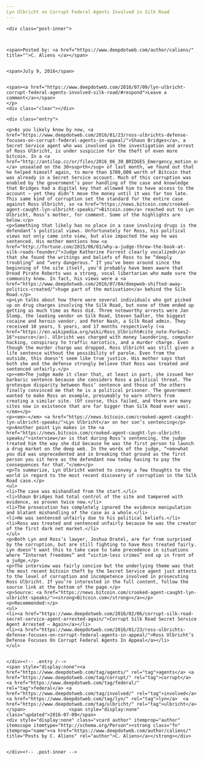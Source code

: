 ```yaml
---
Lyn Ulbricht on Corrupt Federal Agents Involved in Silk Road
---
```

<article class="post-listing post-14771 post type-post status-publish format-standard has-post-thumbnail hentry  tag-agents tag-corrupt tag-federal tag-involved tag-lyn tag-ulbricht">
    
    <div class="post-inner">
    
    
        
    <span>Posted by: <a href="https://www.deepdotweb.com/author/caliens/" title="">C. Aliens </a></span>
    
    
    <span>July 9, 2016</span>
    
    
    <span><a href="https://www.deepdotweb.com/2016/07/09/lyn-ulbricht-corrupt-federal-agents-involved-silk-road/#respond">Leave a comment</a></span>
    </p>
    <div class="clear"></div>
    
    <div class="entry">
    
    <p>As you likely know by now, <a href="https://www.deepdotweb.com/2016/01/23/ross-ulbrichts-defense-focuses-on-corrupt-federal-agents-in-appeal/">Shaun Bridges</a>, a Secret Service agent who was involved in the investigation and arrest of Ross Ulbricht, is under suspicion for the theft of even more bitcoin. In a <a href="http://antilop.cc/sr/files/2016_06_30_BRIDGES_Emergency_motion_exhibit_A.pdf">document,</a> unsealed on the 30<sup>th</sup> of last month, we found out that he helped himself again, to more than $700,000 worth of Bitcoin that was already in a Secret Service account. Much of this corruption was enabled by the government’s poor handling of the case and knowledge that Bridges had a digital key that allowed him to have access to the account – yet they didn’t move the money until it was far too late. This same kind of corruption set the standard for the entire case against Ross Ulbricht, so <a href="https://news.bitcoin.com/crooked-agent-caught-lyn-ulbricht-speaks/">Bitcoin.com</a> reached out to Lyn Ulbricht, Ross’s mother, for comment. Some of the highlights are below.</p>
    <p>Something that likely has no place in a case involving drugs is the defendant’s political views. Unfortunately for Ross, his political views not only came into view, but also impacted the way he was sentenced. His mother mentions how <a href="http://fortune.com/2015/06/01/why-a-judge-threw-the-book-at-silk-roads-founder/">Judge Katherine Forrest clearly vocalized</a> that she found the writings and beliefs of Ross to be “deeply troubling” and “very dangerous.” If you’ve been around since the beginning of the site itself, you’d probably have been aware that Dread Pirate Roberts was a strong, vocal libertarian who made sure the community knew. In fact, his views were a <a href="https://www.deepdotweb.com/2016/07/04/deepweb-shifted-away-politics-created/">huge part of the motivation</a> behind the Silk Road.</p>
    <p>Lyn talks about how there were several individuals who got picked up on drug charges involving the Silk Road, but none of them ended up getting as much time as Ross did. Three noteworthy arrests were Jan Slomp, the leading vendor on Silk Road, Steven Sadler, the biggest cocaine and heroin vendor, and Peter Nash, a Silk Road admin. They received 10 years, 5 years, and 17 months respectively (<a href="https://en.wikipedia.org/wiki/Ross_Ulbricht#cite_note-Forbes2-16">source</a>). Ulbricht was charged with money laundering, computer hacking, conspiracy to traffic narcotics, and a murder charge. Even though the murder charge was dropped, Ross Ulbricht was still given a life sentence without the possibility of parole. Even from the outside, this doesn’t seem like true justice. His mother says that both she and the defense strongly believe that Ross was treated and sentenced unfairly.</p>
    <p><em>The judge made it clear that, at least in part, she issued her barbaric sentence because she considers Ross a political threat. The grotesque disparity between Ross’ sentence and those of the others finally convinced me that he is a political prisoner. The government wanted to make Ross an example, presumably to warn others from creating a similar site. (Of course, this failed, and there are many sites now in existence that are far bigger than Silk Road ever was).</em></p>
    <p><em>–</em> <a href="https://news.bitcoin.com/crooked-agent-caught-lyn-ulbricht-speaks/">Lyn Ulbricht</a> on her son’s sentencing</p>
    <p>Another point Lyn makes in the <a href="https://news.bitcoin.com/crooked-agent-caught-lyn-ulbricht-speaks/">interview</a> is that during Ross’s sentencing, the judge treated him the way she did because he was the first person to launch a drug market on the deep web. In the words of the judge, “<em>what you did was unprecedented and in breaking that ground as the first person you sit here as the defendant now today having to pay the consequences for that.”</em></p>
    <p>To summarize, Lyn Ulbricht wanted to convey a few thoughts to the world in regard to the most recent discovery of corruption in the Silk Road case.</p>
    <ul>
    <li>The case was mishandled from the start.</li>
    <li>Shaun Bridges had total control of the site and tampered with evidence, as proven twice now.</li>
    <li>The prosecution has completely ignored the evidence manipulation and blatant mishandling of the case as a whole.</li>
    <li>He was sentenced unfairly due to his political beliefs.</li>
    <li>Ross was treated and sentenced unfairly because he was the creator of the first dark net market.</li>
    </ul>
    <p>Both Lyn and Ross’s lawyer, Joshua Dratel, are far from surprised by the corruption, but are still fighting to have Ross treated fairly. Lyn doesn’t want this to take case to take precedence in situations where “Internet freedoms” and “victim-less crimes” end up in front of a judge.</p>
    <p>The interview was fairly concise but the underlying theme was that the most recent bitcoin theft by the Secret Service agent just attests to the level of corruption and incompetence involved in prosecuting Ross Ulbricht. If you’re interested in the full content, follow the source link at the bottom of the page.</p>
    <p>Source: <a href="https://news.bitcoin.com/crooked-agent-caught-lyn-ulbricht-speaks/"><strong>Bitcoin.com</strong></a></p>
    <p>Recommended:</p>
    <ul>
    <li><a href="https://www.deepdotweb.com/2016/02/06/corrupt-silk-road-secret-service-agent-arrested-again/">Corrupt Silk Road Secret Service Agent Arrested – Again</a></li>
    <li><a href="https://www.deepdotweb.com/2016/01/23/ross-ulbrichts-defense-focuses-on-corrupt-federal-agents-in-appeal/">Ross Ulbricht’s Defense Focuses On Corrupt Federal Agents In Appeal</a></li>
    </ul>
    
    
    </div><!-- .entry /-->
    <span style="display:none"><a href="https://www.deepdotweb.com/tag/agents/" rel="tag">agents</a> <a href="https://www.deepdotweb.com/tag/corrupt/" rel="tag">corrupt</a> <a href="https://www.deepdotweb.com/tag/federal/" rel="tag">federal</a> <a href="https://www.deepdotweb.com/tag/involved/" rel="tag">involved</a> <a href="https://www.deepdotweb.com/tag/lyn/" rel="tag">lyn</a>  <a href="https://www.deepdotweb.com/tag/ulbricht/" rel="tag">ulbricht</a></span>				<span style="display:none" class="updated">2016-07-09</span>
    <div style="display:none" class="vcard author" itemprop="author" itemscope itemtype="http://schema.org/Person"><strong class="fn" itemprop="name"><a href="https://www.deepdotweb.com/author/caliens/" title="Posts by C. Aliens" rel="author">C. Aliens</a></strong></div>
    
    
    </div><!-- .post-inner -->
</article><!-- .post-listing -->

